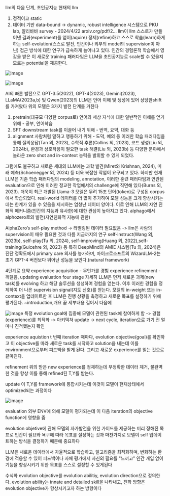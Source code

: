 llm의 다음 단계, 초인공지능
현재의 llm
1. 정적이고 static
2. 데이터 기반 data-bound
-> dynamic, robust intelligence 시스템으로
PKU lab, 알리바바 survey - 2024/4/22
arxiv.org/pdf/2…
llm이 llm 스스로가 만들어낸 결과(experiment)를 얻어(aquire) 정제(refine)하고 스스로 학습(learn)하게 하는 self-evolution(스스로 발전, 인간이나 외부의 model의 supervision이 아닌) 접근 방식에 대한 연구가 급속하게 늘어나고 있다. 인간의 경험론적 학습에서 영감을 받은 이 새로운 training 패러다임은 LLM을 초인공지능로 scale할 수 있을지 모르는 potential을 제공한다.

![image](https://github.com/jinuk0211/llm_project/assets/150532431/e7382484-c3a5-4f16-b377-6944d333df6f)

![image](https://github.com/jinuk0211/llm_project/assets/150532431/5952880a-acf4-4f33-a903-416704675931)


AI의 빠른 발전으로 GPT-3.5(2022), GPT-4(2023), Gemini(2023), LLaMA(2023a,b) 및 Qwen(2023)의 LLM은 언어 이해 및 생성에 있어 상당한shift를 가져왔다
위의 모델은 3가지 발전 단계를 거친다
1. pretrain(대규모 다양한 corpus로)
언어와 세상 지식에 대한 일반적인 이해를 얻기 위해 - 공부, 언어학습
2. SFT
downstream task를 이끌어 내기 위해 - 번역, 요약, 대화 등
3. alignment
사람처럼 말하고 행동하기 위해 - 도덕, 예의 등
이러한 학습 패러다임을 통해 질의응답(Tan 외, 2023), 수학적 추론(Collins 외, 2023), 코드 생성(Liu 외, 2024b), 환경과 상호작용이 필요한 task 해결(Liu 외, 2023b) 등 다양한 분야에서 놀라운 zero shot and in-context 능력을 발휘할 수 있게 되었다.


그럼에도 불구하고 새로운 세대의 LLM에는 과학 발견(Miret와 Krishnan, 2024), 미래 예측(Schoenegger 외, 2024) 등 더욱 복잡한 작업이 요구되고 있다.
하지만 현재 LLM은 기존 학습 패러다임의 modeling, annotation, 이러한 훈련 패러다임과 연관된 evaluation으로 인해 이러한 정교한 작업에서의 challenge에 직면해 있다(Burns 외, 2023).
더욱이 최근 개발된 Llama-3 모델은 무려 15조 단어(token)로 구성된 corpus에서 학습되었다. real-world 데이터를 더 많이 추가하여 모델 성능을 크게 향상시키는 데는 한계가 있을 수 있음을 제시하는 엄청난 데이터 양이다.
이로 인해 LLM의 자연 진화적 메커니즘(인간의 지능과 유사한)에 대한 관심이 높아지고 있다. alphago에서 alphozero로의 발전(자연친화적 지능에 관한)



AlphaZero’s self-play method -> 라벨링된 데이터 필요없음 -> llm은 사람의 supervision이 매우 필요한 것과 다름
지금까지의 연구
self-instruct(Wang 외, 2023b), self-play(Tu 외, 2024), self-improving(Huang 외, 2022),self-training(Gulcehre 외, 2023) 등
특히 DeepMind의 AMIE 시스템(Tu 외, 2024)은 진단 정확도에서 primary care 의사를 능가하며, 마이크로소프트의 WizardLM-2는 초기 GPT-4 버전보다 뛰어난 성능을 보인다.(natural framework)



4단계로 요약
experience acquisition - 무언가를 경험
experience refinement - 깨달음,
updating
evaluation
four stage 자세히
LLM은 먼저 새로운 과제(new task)를 evolving 하고 해당 솔루션을 생성하여 경험을 얻는다. 이후 이러한 경험을 정제하여 더 나은 supervision signal(지도 신호)를 얻는다. 모델의 in-weight 또는 in-context을 업데이트한 후 LLM은 진행 상황을 측정하고 새로운 목표를 설정하기 위해 평가된다.
~introduction,개요 끝 세부내용 길어서 다음에

![image](https://github.com/jinuk0211/llm_project/assets/150532431/999c8f98-d9a8-44d9-b0e4-4aab4482a322)
특정 evolution goal에 집중해 모델이 관련된 task에 참여하게 함 -> 경험(experience)를 최적화 -> 아키텍쳐 update -> next cycle, iteration으로 가기 전 얼마나 진척했는지 확인

experience aquistion
t 번째 iteration 때마다, evolution objective(goal)를 확인하고 이 objective를 따라 새로운 task를 시작하고 solution을 내는데 이를 environment으로부터 피드백을 받게 된다. 그리고 새로운 experience를 얻는 것으로 끝마친다.

refinement
위의 받은 new experience를 정체하는데 부정확한 데이터 제거, 불완벽한 것을 향상 이를 통해 refined된 T,Y를 받는다.

update 
이 T,Y를 framework에 통합시키는데 이것이 모델이 현재상태에서 optimized되는 과정이다

![image](https://github.com/jinuk0211/llm_project/assets/150532431/745cb593-e096-4fa6-aa29-082f51efa87f)

evaluation
외부 ENV에 의해 모델이 평가되는데 이 다음 iteration의 objective function에 영향을 줌

evolution objetive에 관해
모델의 자가발전을 위한 가이드를 제공하는 미리 정해진 목표로 인간이 필요와 욕구에 따라 목표를 설정하는 것과 마찬가지로 모델이 self 업데이트하는 방식을 결정하기 때문에 중요하다

LLM은 새로운 데이터에서 자율적으로 학습하고, 알고리즘을 최적화하며, 변화하는 환경에 적응할 수 있어 피드백이나 자체 평가에서 자신의 필요를 "느끼고" 인간 개입 없이 기능을 향상시키기 위한 목표를 스스로 설정할 수 있게된다
 
수식화
evolution objective를 evolution abilitiy, evolution direction으로 정의한다. 
evolution ability는 innate and detailed skill을 나타내고, 진화 방향은 evolution objective가 향상시키고자 하는 방향이다
